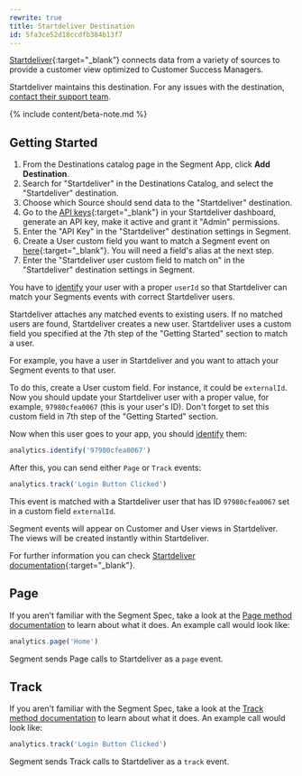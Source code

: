 ```yaml
---
rewrite: true
title: Startdeliver Destination
id: 5fa3ce52d18ccdfb384b13f7
---
```

[Startdeliver](https://startdeliver.com/?utm_source=segmentio&utm_medium=docs&utm_campaign=partners){:target="_blank”} connects data from a variety of sources to provide a customer view optimized to Customer Success Managers.

Startdeliver maintains this destination. For any issues with the destination, [contact their support team](mailto:support@startdeliver.com).

{% include content/beta-note.md %}

## Getting Started

 

1. From the Destinations catalog page in the Segment App, click **Add Destination**.
2. Search for "Startdeliver" in the Destinations Catalog, and select the "Startdeliver" destination.
3. Choose which Source should send data to the "Startdeliver" destination.
4. Go to the [API keys](https://app.startdeliver.com/settings/apikeys){:target="_blank"} in your Startdeliver dashboard, generate an API key, make it active and grant it "Admin" permissions.
5. Enter the "API Key" in the "Startdeliver" destination settings in Segment.
6. Create a User custom field you want to match a Segment event on [here](https://app.startdeliver.com/settings/fields){:target="_blank"}. You will need a field's alias at the next step.
7. Enter the "Startdeliver user custom field to match on" in the "Startdeliver" destination settings in Segment.


You have to [identify](/docs/connections/spec/identify/) your user with a proper `userId` so that Startdeliver can match your Segments events with correct Startdeliver users.

Startdeliver attaches any matched events to existing users. If no matched users are found, Startdeliver creates a new user. Startdeliver uses a custom field you specified at the 7th step of the "Getting Started" section to match a user.

For example, you have a user in Startdeliver and you want to attach your Segment events to that user.

To do this, create a User custom field. For instance, it could be `externalId`. Now you should update your Startdeliver user with a proper value, for example, `97980cfea0067` (this is your user's ID). Don't forget to set this custom field in 7th step of the "Getting Started" section.

Now when this user goes to your app, you should [identify](/docs/connections/spec/identify/) them:

```js
analytics.identify('97980cfea0067')
```

After this, you can send either `Page` or `Track` events:

```js
analytics.track('Login Button Clicked')
```

This event is matched with a Startdeliver user that has ID `97980cfea0067` set in a custom field `externalId`.

Segment events will appear on Customer and User views in Startdeliver. The views will be created instantly within Startdeliver.

For further information you can check [Startdeliver documentation](https://app.startdeliver.com/dev){:target="_blank"}.


## Page

If you aren't familiar with the Segment Spec, take a look at the [Page method documentation](/docs/connections/spec/page/) to learn about what it does. An example call would look like:

```js
analytics.page('Home')
```

Segment sends Page calls to Startdeliver as a `page` event. 


## Track

If you aren't familiar with the Segment Spec, take a look at the [Track method documentation](/docs/connections/spec/track/) to learn about what it does. An example call would look like:

```js
analytics.track('Login Button Clicked')
```

Segment sends Track calls to Startdeliver as a `track` event. 
